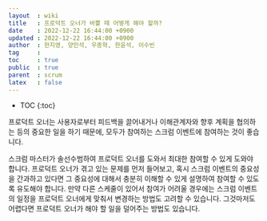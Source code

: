 ```yaml
---
layout  : wiki
title   : 프로덕트 오너가 바쁠 때 어떻게 해야 할까?
date    : 2022-12-22 16:44:00 +0900
updated : 2022-12-22 16:44:00 +0900
author  : 한지영, 양민석, 우종혁, 한윤석, 이수빈
tag     :
toc     : true
public  : true
parent  : scrum
latex   : false
---
```

* TOC
{:toc}

프로덕트 오너는 사용자로부터 피드백을 끌어내거나 이해관계자와 향후 계획을 협의하는 등의 중요한 일을 하기 때문에, 모두가 참여하는 스크럼 이벤트에 참여하는 것이 좋습니다.

스크럼 마스터가 솔선수범하여 프로덕트 오너를 도와서 최대한 참여할 수 있게 도와야 합니다.
프로덕트 오너가 겪고 있는 문제를 먼저 들어보고, 혹시 스크럼 이벤트의 중요성을 간과하고 있다면 그 중요성에 대해서 충분히 이해할 수 있게 설명하여 참여할 수 있도록 유도해야 합니다.
만약 다른 스케줄이 있어서 참여가 어려울 경우에는 스크럼 이벤트의 일정을 프로덕트 오너에게 맞춰서 변경하는 방법도 고려할 수 있습니다.
그것마저도 어렵다면 프로덕트 오너가 해야 할 일을 덜어주는 방법도 있습니다.
